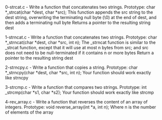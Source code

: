 0-strcat.c - Write a function that concatenates two strings.
	Prototype: char *_strcat(char *dest, char *src);
	This function appends the src string to the dest string, overwriting the terminating null byte (\0) at the end of dest, and then adds a terminating null byte
	Returns a pointer to the resulting string dest

1-strncat.c - Write a function that concatenates two strings.
	Prototype: char *_strncat(char *dest, char *src, int n);
	The _strncat function is similar to the _strcat function, except that 
		it will use at most n bytes from src; and
		src does not need to be null-terminated if it contains n or more bytes
	Return a pointer to the resulting string dest

2-strncpy.c - Write a function that copies a string.
	Prototype: char *_strncpy(char *dest, char *src, int n);
	Your function should work exactly like strncpy

3-strcmp.c - Write a function that compares two strings.
	Prototype: int _strcmp(char *s1, char *s2);
	Your function should work exactly like strcmp

4-rev_array.c - Write a function that reverses the content of an array of integers.
	Prototype: void reverse_array(int *a, int n);
	Where n is the number of elements of the array
